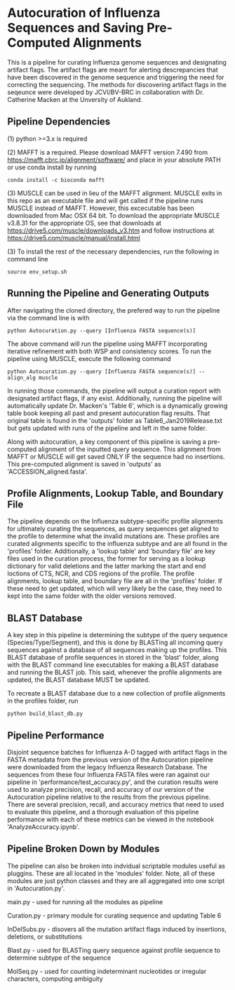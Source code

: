 # Autocuration of Influenza Sequences and Saving Pre-Computed Alignments

This is a pipeline for curating Influenza genome sequences and designating artifact flags. The artifact
flags are meant for alerting descrepancies that have been discovered in the genome sequence and triggering
the need for correcting the sequencing.  The methods for discovering artifact flags in the seqeunce were
developed by JCVI/BV-BRC in collaboration with Dr. Catherine Macken at the Unversity of Aukland.

## Pipeline Dependencies

(1) python >=3.x is required

(2) MAFFT is a required.  Please download MAFFT version 7.490 from https://mafft.cbrc.jp/alignment/software/
and place in your absolute PATH or use conda install by running
	
	conda install -c bioconda mafft

(3) MUSCLE can be used in lieu of the MAFFT alignment.  MUSCLE exits in this repo as an executable file
and will get called if the pipeline runs MUSCLE instead of MAFFT.  However, this excecutable has been
downloaded from Mac OSX 64 bit.  To download the appropriate MUSCLE v3.8.31 for the appropriate OS,
see that downloads at https://drive5.com/muscle/downloads_v3.htm and follow instructions at
https://drive5.com/muscle/manual/install.html

(3) To install the rest of the necessary dependencies, run the following in command line
	
	source env_setup.sh

## Running the Pipeline and Generating Outputs

After navigating the cloned directory, the prefered way to run the pipeline via the command line is with

	python Autocuration.py --query [Influenza FASTA sequence(s)]

The above command will run the pipeline using MAFFT incorporating iterative refinement with both WSP
and consistency scores.  To run the pipeline using MUSCLE, execute the following command

	python Autocuration.py --query [Influenza FASTA sequence(s)] --align_alg muscle  

In running those commands, the pipeline will output a curation report with designated artifact flags,
if any exist.  Additionally, running the pipeline will automatically update Dr. Macken's 'Table 6',
which is a dynamically growing table book keeping all past and present autocuration flag results.
That original table is found in the 'outputs' folder as Table6_Jan2019Release.txt but gets updated
with runs of the pipeline and left in the same folder.  

Along with autocuration, a key component of this pipeline is saving a pre-computed alignment of the 
inputted query sequence.  This alignment from MAFFT or MUSCLE will get saved ONLY IF the sequence had 
no insertions. This pre-computed alignment is saved in 'outputs' as 'ACCESSION_aligned.fasta'.

## Profile Alignments, Lookup Table, and Boundary File

The pipeline depends on the Influenza subtype-specific profile alignments for ultimately curating
the sequences, as query sequences get aligned to the profile to determine what the invalid mutations
are.  These profiles are curated alignments specific to the influenza subtype and are all found in the
'profiles' folder. Additionally, a 'lookup table' and 'boundary file' are key files used in the curation
process, the former for serving as a lookup dictionary for valid deletions and the latter marking the 
start and end loctions of CTS, NCR, and CDS regions of the profile.  The profile alignments, lookup table,
and boundary file are all in the 'profiles' folder.  If these need to get updated, which will very likely
be the case, they need to kept into the same folder with the older versions removed.

## BLAST Database

A key step in this pipeline is determining the subtype of the query sequence (Species/Type/Segment), and
this is done by BLASTing all incoming query sequences against a database of all sequences making up the
profiles.  This BLAST database of profile sequences in stored in the 'blast' folder, along with the BLAST
command line executables for making a BLAST database and running the BLAST job.  This said, whenever the
profile alignments are updated, the BLAST database MUST be updated.

To recreate a BLAST database due to a new collection of profile alignments in the profiles folder, run

	python build_blast_db.py

## Pipeline Performance

Disjoint sequence batches for Influenza A-D tagged with artifact flags in the FASTA metadata from the previous 
version of the Autocuration pipeline were downloaded from the legacy Influenza Research Database.  The
sequences from these four Influenza FASTA files were ran against our pipeline in 'performance/test_accuracy.py', 
and the curation results were used to analyze precision, recall, and accuracy of our version of the Autocuration 
pipeline relative to the results from the previous pipeline.  There are several precision, recall, and accuracy 
metrics that need to used to evaluate this pipeline, and a thorough evaluation of this pipeline performance with 
each of these metrics can be viewed in the notebook 'AnalyzeAccuracy.ipynb'.

## Pipeline Broken Down by Modules

The pipeline can also be broken into indvidual scriptable modules useful as pluggins. These are all
located in the 'modules' folder.  Note, all of these modules are just python classes and they are all
aggregated into one script in 'Autocuration.py'.

main.py - used for running all the modules as pipeline

Curation.py - primary module for curating sequence and updating Table 6

InDelSubs.py - disovers all the mutation artifact flags induced by insertions, deletions, or substitutions

Blast.py - used for BLASTing query sequence against profile sequence to determine subtype of the sequence

MolSeq.py - used for counting indeterminant nucleotides or irregular characters, computing ambiguity



